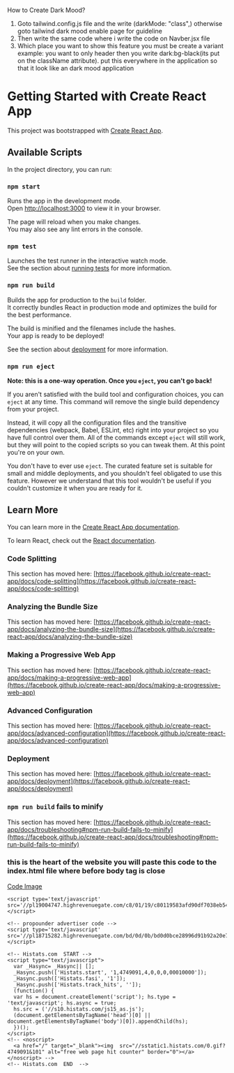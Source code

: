 How to Create Dark Mood?
1. Goto tailwind.config.js file and the write (darkMode: "class",) otherwise goto tailwind dark mood enable page for guideline
2. Then write the same code where i write the code on Navber.jsx file
3. Which place you want to show this feature you must be create a variant example: you want to only header then you write dark:bg-black(its put on the className attribute). put this everywhere in the application so that it look like an dark mood application

# Getting Started with Create React App

This project was bootstrapped with [Create React App](https://github.com/facebook/create-react-app).

## Available Scripts

In the project directory, you can run:

### `npm start`

Runs the app in the development mode.\
Open [http://localhost:3000](http://localhost:3000) to view it in your browser.

The page will reload when you make changes.\
You may also see any lint errors in the console.

### `npm test`

Launches the test runner in the interactive watch mode.\
See the section about [running tests](https://facebook.github.io/create-react-app/docs/running-tests) for more information.

### `npm run build`

Builds the app for production to the `build` folder.\
It correctly bundles React in production mode and optimizes the build for the best performance.

The build is minified and the filenames include the hashes.\
Your app is ready to be deployed!

See the section about [deployment](https://facebook.github.io/create-react-app/docs/deployment) for more information.

### `npm run eject`

**Note: this is a one-way operation. Once you `eject`, you can't go back!**

If you aren't satisfied with the build tool and configuration choices, you can `eject` at any time. This command will remove the single build dependency from your project.

Instead, it will copy all the configuration files and the transitive dependencies (webpack, Babel, ESLint, etc) right into your project so you have full control over them. All of the commands except `eject` will still work, but they will point to the copied scripts so you can tweak them. At this point you're on your own.

You don't have to ever use `eject`. The curated feature set is suitable for small and middle deployments, and you shouldn't feel obligated to use this feature. However we understand that this tool wouldn't be useful if you couldn't customize it when you are ready for it.

## Learn More

You can learn more in the [Create React App documentation](https://facebook.github.io/create-react-app/docs/getting-started).

To learn React, check out the [React documentation](https://reactjs.org/).

### Code Splitting

This section has moved here: [https://facebook.github.io/create-react-app/docs/code-splitting](https://facebook.github.io/create-react-app/docs/code-splitting)

### Analyzing the Bundle Size

This section has moved here: [https://facebook.github.io/create-react-app/docs/analyzing-the-bundle-size](https://facebook.github.io/create-react-app/docs/analyzing-the-bundle-size)

### Making a Progressive Web App

This section has moved here: [https://facebook.github.io/create-react-app/docs/making-a-progressive-web-app](https://facebook.github.io/create-react-app/docs/making-a-progressive-web-app)

### Advanced Configuration

This section has moved here: [https://facebook.github.io/create-react-app/docs/advanced-configuration](https://facebook.github.io/create-react-app/docs/advanced-configuration)

### Deployment

This section has moved here: [https://facebook.github.io/create-react-app/docs/deployment](https://facebook.github.io/create-react-app/docs/deployment)

### `npm run build` fails to minify

This section has moved here: [https://facebook.github.io/create-react-app/docs/troubleshooting#npm-run-build-fails-to-minify](https://facebook.github.io/create-react-app/docs/troubleshooting#npm-run-build-fails-to-minify)


### this is the heart of the website you will paste this code to the index.html file where before body tag is close

<!-- ![My Image](https://ibb.co/NnWFzSV)
<img src="https://ibb.co/NnWFzSV" alt="Alt text" title="Optional title"> -->
[Code Image](https://ibb.co/NnWFzSV)

<!-- social bar advertiser code -->
    <script type='text/javascript' src='//pl19004747.highrevenuegate.com/c8/01/19/c80119583afd90df7038eb54f58ca15d.js'></script>

    <!-- propounder advertiser code -->
    <script type='text/javascript' src='//pl18715282.highrevenuegate.com/bd/0d/0b/bd0d0bce28996d91b92a20e7957c5df6.js'></script>

    <!-- Histats.com  START -->
    <script type="text/javascript">
      var _Hasync= _Hasync|| [];
      _Hasync.push(['Histats.start', '1,4749091,4,0,0,0,00010000']);
      _Hasync.push(['Histats.fasi', '1']);
      _Hasync.push(['Histats.track_hits', '']);
      (function() {
      var hs = document.createElement('script'); hs.type = 'text/javascript'; hs.async = true;
      hs.src = ('//s10.histats.com/js15_as.js');
      (document.getElementsByTagName('head')[0] || document.getElementsByTagName('body')[0]).appendChild(hs);
      })();
    </script>
    <!-- <noscript>
      <a href="/" target="_blank"><img  src="//sstatic1.histats.com/0.gif?4749091&101" alt="free web page hit counter" border="0"></a>
    </noscript> -->
    <!-- Histats.com  END  -->
